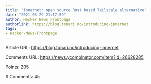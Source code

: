 ```yaml
---
title: 'Innernet: open source Rust based Tailscale alternative'
date: "2021-03-29 21:17:59"
author: Hacker News Frontpage
authorlink: https://blog.tonari.no/introducing-innernet
tags:
- Hacker-News-Frontpage
---
```


<p>Article URL: <a href="https://blog.tonari.no/introducing-innernet">https://blog.tonari.no/introducing-innernet</a></p>
<p>Comments URL: <a href="https://news.ycombinator.com/item?id=26628285">https://news.ycombinator.com/item?id=26628285</a></p>
<p>Points: 205</p>
<p># Comments: 45</p>
